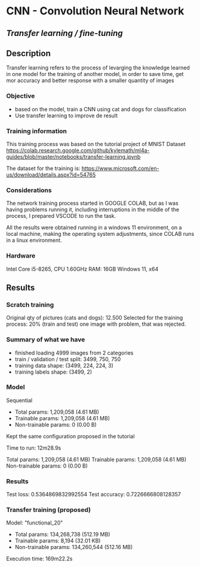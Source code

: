 # **CNN - Convolution Neural Network**
## *Transfer learning / fine-tuning*

## **Description**

Transfer learning refers to the process of levarging the knowledge learned in one model for the training of another model, in order to save time, get mor accuracy and better response with a smaller quantity of images

### Objective
- based on the model, train a CNN using cat and dogs for classification
- Use transfer learning to improve de result

### Training information

This training process was based on the tutorial project of MNIST Dataset
https://colab.research.google.com/github/kylemath/ml4a-guides/blob/master/notebooks/transfer-learning.ipynb 

The dataset for the training is:
https://www.microsoft.com/en-us/download/details.aspx?id=54765

### Considerations

The network training process started in GOOGLE COLAB, but as I was having problems running it, including interruptions in the middle of the process, I prepared VSCODE to run the task.

All the results were obtained running in a windows 11 environment, on a local machine, making the operating system adjustments, since COLAB runs in a linux environment.


### Hardware
Intel Core i5-8265, CPU 1.60GHz
RAM: 16GB
Windows 11, x64

## Results

### Scratch training

Original qty of pictures (cats and dogs): 12.500
Selected for the training process: 20% (train and test)
one image with problem, that was rejected.

### Summary of what we have
- finished loading 4999 images from 2 categories
- train / validation / test split: 3499, 750, 750
- training data shape:  (3499, 224, 224, 3)
- training labels shape:  (3499, 2)

### Model
Sequential
- Total params: 1,209,058 (4.61 MB)
- Trainable params: 1,209,058 (4.61 MB)
- Non-trainable params: 0 (0.00 B)

Kept the same configuration proposed in the tutorial

Time to run: 12m28.9s

 Total params: 1,209,058 (4.61 MB)
 Trainable params: 1,209,058 (4.61 MB)
 Non-trainable params: 0 (0.00 B)


### Results

Test loss: 0.5364869832992554
Test accuracy: 0.7226666808128357


### Transfer training (proposed)

Model: "functional_20"

- Total params: 134,268,738 (512.19 MB)
- Trainable params: 8,194 (32.01 KB)
- Non-trainable params: 134,260,544 (512.16 MB)

Execution time: 169m22.2s

